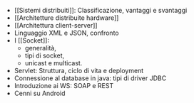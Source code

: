 
- [[Sistemi distribuiti]]: Classificazione, vantaggi e svantaggi 
- [[Architetture distribuite hardware]]
- [[Architettura client-server]]
- Linguaggio XML e JSON, confronto 
- I [[Socket]]: 
	- generalità, 
	- tipi di socket, 
	- unicast e multicast. 
- Servlet: Struttura, ciclo di vita e deployment 
- Connessione al database in java: tipi di driver JDBC 
- Introduzione ai WS: SOAP e REST 
- Cenni su Android